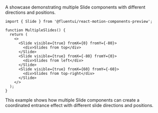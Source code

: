 A showcase demonstrating multiple Slide components with different directions and positions.

```tsx
import { Slide } from '@fluentui/react-motion-components-preview';

function MultipleSlides() {
  return (
    <>
      <Slide visible={true} fromX={0} fromY={-80}>
        <div>Slides from top</div>
      </Slide>
      <Slide visible={true} fromX={-80} fromY={0}>
        <div>Slides from left</div>
      </Slide>
      <Slide visible={true} fromX={60} fromY={-60}>
        <div>Slides from top-right</div>
      </Slide>
    </>
  );
}
```

This example shows how multiple Slide components can create a coordinated entrance effect with different slide directions and positions.
